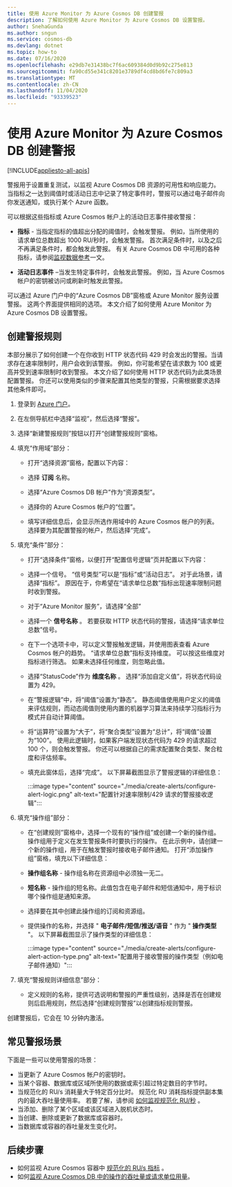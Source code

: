 ```yaml
---
title: 使用 Azure Monitor 为 Azure Cosmos DB 创建警报
description: 了解如何使用 Azure Monitor 为 Azure Cosmos DB 设置警报。
author: SnehaGunda
ms.author: sngun
ms.service: cosmos-db
ms.devlang: dotnet
ms.topic: how-to
ms.date: 07/16/2020
ms.openlocfilehash: e29db7e31438bc7f6ac609384d0d9b92c275e813
ms.sourcegitcommit: fa90cd55e341c8201e3789df4cd8bd6fe7c809a3
ms.translationtype: MT
ms.contentlocale: zh-CN
ms.lasthandoff: 11/04/2020
ms.locfileid: "93339523"
---
```

# <a name="create-alerts-for-azure-cosmos-db-using-azure-monitor"></a>使用 Azure Monitor 为 Azure Cosmos DB 创建警报
[!INCLUDE[appliesto-all-apis](includes/appliesto-all-apis.md)]

警报用于设置重复测试，以监视 Azure Cosmos DB 资源的可用性和响应能力。 当指标之一达到阈值时或活动日志中记录了特定事件时，警报可以通过电子邮件向你发送通知，或执行某个 Azure 函数。

可以根据这些指标或 Azure Cosmos 帐户上的活动日志事件接收警报：

* **指标** - 当指定指标的值超出分配的阈值时，会触发警报。 例如，当所使用的请求单位总数超出 1000 RU/秒时，会触发警报。 首次满足条件时，以及之后不再满足条件时，都会触发此警报。 有关 Azure Cosmos DB 中可用的各种指标，请参阅[监视数据参考](monitor-cosmos-db-reference.md#metrics)一文。

* **活动日志事件** –当发生特定事件时，会触发此警报。 例如，当 Azure Cosmos 帐户的密钥被访问或刷新时触发此警报。

可以通过 Azure 门户中的“Azure Cosmos DB”窗格或 Azure Monitor 服务设置警报。 这两个界面提供相同的选项。 本文介绍了如何使用 Azure Monitor 为 Azure Cosmos DB 设置警报。

## <a name="create-an-alert-rule"></a>创建警报规则

本部分展示了如何创建一个在你收到 HTTP 状态代码 429 时会发出的警报。当请求存在速率限制时，用户会收到该警报。 例如，你可能希望在请求数为 100 或更高并受到速率限制时收到警报。 本文介绍了如何使用 HTTP 状态代码为此类场景配置警报。 你还可以使用类似的步骤来配置其他类型的警报，只需根据要求选择其他条件即可。

1. 登录到 [Azure 门户](https://portal.azure.com/)。

1. 在左侧导航栏中选择“监视”，然后选择“警报”。 

1. 选择“新建警报规则”按钮以打开“创建警报规则”窗格。  

1. 填充“作用域”部分：

   * 打开“选择资源”窗格，配置以下内容：

   * 选择 **订阅** 名称。

   * 选择“Azure Cosmos DB 帐户”作为“资源类型”。 

   * 选择你的 Azure Cosmos 帐户的“位置”。

   * 填写详细信息后，会显示所选作用域中的 Azure Cosmos 帐户的列表。 选择要为其配置警报的帐户，然后选择“完成”。

1. 填充“条件”部分：

   * 打开“选择条件”窗格，以便打开“配置信号逻辑”页并配置以下内容： 

   * 选择一个信号。 “信号类型”可以是“指标”或“活动日志”。 对于此场景，请选择“指标”。 原因在于，你希望在“请求单位总数”指标出现速率限制问题时收到警报。

   * 对于“Azure Monitor 服务”，请选择“全部” 

   * 选择一个 **信号名称** 。 若要获取 HTTP 状态代码的警报，请选择“请求单位总数”信号。

   * 在下一个选项卡中，可以定义警报触发逻辑，并使用图表查看 Azure Cosmos 帐户的趋势。 “请求单位总数”指标支持维度。 可以按这些维度对指标进行筛选。 如果未选择任何维度，则忽略此值。

   * 选择“StatusCode”作为 **维度名称** 。 选择“添加自定义值”，将状态代码设置为 429。

   * 在“警报逻辑”中，将“阈值”设置为“静态”。   静态阈值使用用户定义的阈值来评估规则，而动态阈值则使用内置的机器学习算法来持续学习指标行为模式并自动计算阈值。

   * 将“运算符”设置为“大于”，将“聚合类型”设置为“总计”，将“阈值”设置为“100”。      使用此逻辑时，如果客户端发现状态代码为 429 的请求超过 100 个，则会触发警报。 你还可以根据自己的需求配置聚合类型、聚合粒度和评估频率。

   * 填充此窗体后，选择“完成”。 以下屏幕截图显示了警报逻辑的详细信息：

     :::image type="content" source="./media/create-alerts/configure-alert-logic.png" alt-text="配置针对速率限制/429 请求的警报接收逻辑":::

1. 填充“操作组”部分：

   * 在“创建规则”窗格中，选择一个现有的“操作组”或创建一个新的操作组。 操作组用于定义在发生警报条件时要执行的操作。 在此示例中，请创建一个新的操作组，用于在触发警报时接收电子邮件通知。 打开“添加操作组”窗格，填充以下详细信息：

   * **操作组名称** - 操作组名称在资源组中必须独一无二。

   * **短名称** - 操作组的短名称。此值包含在电子邮件和短信通知中，用于标识哪个操作组是通知来源。

   * 选择要在其中创建此操作组的订阅和资源组。  

   * 提供操作的名称，并选择 " **电子邮件/短信/推送/语音** " 作为 " **操作类型** "。 以下屏幕截图显示了操作类型的详细信息：

     :::image type="content" source="./media/create-alerts/configure-alert-action-type.png" alt-text="配置用于接收警报的操作类型（例如电子邮件通知）":::

1. 填充“警报规则详细信息”部分：

   * 定义规则的名称，提供可选说明和警报的严重性级别，选择是否在创建规则后启用规则，然后选择“创建规则警报”以创建指标规则警报。

创建警报后，它会在 10 分钟内激活。

## <a name="common-alerting-scenarios"></a>常见警报场景

下面是一些可以使用警报的场景：

* 当更新了 Azure Cosmos 帐户的密钥时。
* 当某个容器、数据库或区域所使用的数据或索引超过特定数目的字节时。
* 当规范化的 RU/s 消耗量大于特定百分比时。 规范化 RU 消耗指标提供副本集内的最大吞吐量使用率。 若要了解，请参阅 [如何监视规范化 RU/秒](monitor-normalized-request-units.md) 。  
* 当添加、删除了某个区域或该区域进入脱机状态时。
* 当创建、删除或更新了数据库或容器时。
* 当数据库或容器的吞吐量发生变化时。

## <a name="next-steps"></a>后续步骤

* 如何监视 Azure Cosmos 容器中 [规范化的 RU/s 指标](monitor-normalized-request-units.md) 。
* 如何[监视 Azure Cosmos DB 中的操作的吞吐量或请求单位用量](monitor-request-unit-usage.md)。